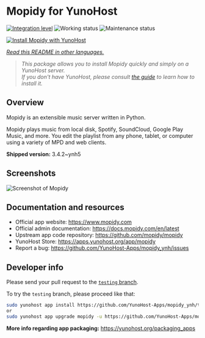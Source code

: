 <!--
N.B.: This README was automatically generated by <https://github.com/YunoHost/apps/tree/master/tools/readme_generator>
It shall NOT be edited by hand.
-->

# Mopidy for YunoHost

[![Integration level](https://dash.yunohost.org/integration/mopidy.svg)](https://dash.yunohost.org/appci/app/mopidy) ![Working status](https://ci-apps.yunohost.org/ci/badges/mopidy.status.svg) ![Maintenance status](https://ci-apps.yunohost.org/ci/badges/mopidy.maintain.svg)

[![Install Mopidy with YunoHost](https://install-app.yunohost.org/install-with-yunohost.svg)](https://install-app.yunohost.org/?app=mopidy)

*[Read this README in other languages.](./ALL_README.md)*

> *This package allows you to install Mopidy quickly and simply on a YunoHost server.*  
> *If you don't have YunoHost, please consult [the guide](https://yunohost.org/install) to learn how to install it.*

## Overview

Mopidy is an extensible music server written in Python.

Mopidy plays music from local disk, Spotify, SoundCloud, Google Play Music, and more. You edit the playlist from any phone, tablet, or computer using a variety of MPD and web clients.


**Shipped version:** 3.4.2~ynh5

## Screenshots

![Screenshot of Mopidy](./doc/screenshots/mopidy_screenshot1.png)

## Documentation and resources

- Official app website: <https://www.mopidy.com>
- Official admin documentation: <https://docs.mopidy.com/en/latest>
- Upstream app code repository: <https://github.com/mopidy/mopidy>
- YunoHost Store: <https://apps.yunohost.org/app/mopidy>
- Report a bug: <https://github.com/YunoHost-Apps/mopidy_ynh/issues>

## Developer info

Please send your pull request to the [`testing` branch](https://github.com/YunoHost-Apps/mopidy_ynh/tree/testing).

To try the `testing` branch, please proceed like that:

```bash
sudo yunohost app install https://github.com/YunoHost-Apps/mopidy_ynh/tree/testing --debug
or
sudo yunohost app upgrade mopidy -u https://github.com/YunoHost-Apps/mopidy_ynh/tree/testing --debug
```

**More info regarding app packaging:** <https://yunohost.org/packaging_apps>

